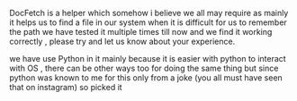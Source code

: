 DocFetch is a helper which somehow i believe we all may require 
as mainly it helps us to find a file in our system when it is difficult for us to remember the path
we have tested it multiple times till now and we find it working correctly , please try and let us know about your experience.

we have use Python in it mainly because it is easier with python to interact with OS , there can be other ways too for doing the 
same thing but since python was known to me for this only from a joke (you all must have seen that on instagram) so picked it
